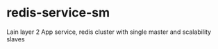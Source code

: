 # redis-service-sm
Lain layer 2 App service, redis cluster with single master and scalability slaves
